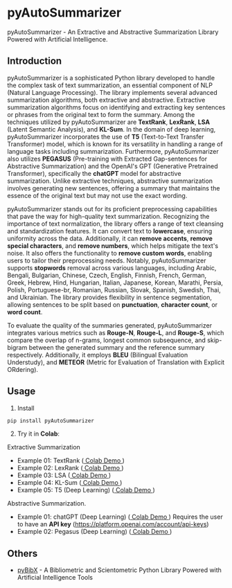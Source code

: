 # pyAutoSummarizer

pyAutoSummarizer - An Extractive and Abstractive Summarization Library Powered with Artificial Intelligence. 

## Introduction

pyAutoSummarizer is a sophisticated Python library developed to handle the complex task of text summarization, an essential component of NLP (Natural Language Processing). The library implements several advanced summarization algorithms, both extractive and abstractive. Extractive summarization algorithms focus on identifying and extracting key sentences or phrases from the original text to form the summary. Among the techniques utilized by pyAutoSummarizer are **TextRank**, **LexRank**, **LSA** (Latent Semantic Analysis), and **KL-Sum**. In the domain of deep learning, pyAutoSummarizer incorporates the use of **T5** (Text-to-Text Transfer Transformer) model, which is known for its versatility in handling a range of language tasks including summarization. Furthermore, pyAutoSummarizer also utilizes **PEGASUS** (Pre-training with Extracted Gap-sentences for Abstractive Summarization) and the OpenAI's GPT (Generative Pretrained Transformer), specifically the **chatGPT** model for abstractive summarization. Unlike extractive techniques, abstractive summarization involves generating new sentences, offering a summary that maintains the essence of the original text but may not use the exact wording.

pyAutoSummarizer stands out for its proficient preprocessing capabilities that pave the way for high-quality text summarization. Recognizing the importance of text normalization, the library offers a range of text cleansing and standardization features. It can convert text to **lowercase**, ensuring uniformity across the data. Additionally, it can **remove accents**, **remove special characters**, and **remove numbers**, which helps mitigate the text's noise. It also offers the functionality to **remove custom words**, enabling users to tailor their preprocessing needs. Notably, pyAutoSummarizer supports **stopwords** removal across various languages, including Arabic, Bengali, Bulgarian, Chinese, Czech, English, Finnish, French, German, Greek, Hebrew, Hind, Hungarian, Italian, Japanese, Korean, Marathi, Persia, Polish, Portuguese-br, Romanian, Russian, Slovak, Spanish, Swedish, Thai, and Ukrainian. The library provides flexibility in sentence segmentation, allowing sentences to be split based on **punctuation**, **character count**, or **word count**. 

To evaluate the quality of the summaries generated, pyAutoSummarizer integrates various metrics such as **Rouge-N**, **Rouge-L**, and **Rouge-S**, which compare the overlap of n-grams, longest common subsequence, and skip-bigram between the generated summary and the reference summary respectively. Additionally, it employs **BLEU** (Bilingual Evaluation Understudy), and **METEOR** (Metric for Evaluation of Translation with Explicit ORdering).

## Usage

1. Install
```bash
pip install pyAutoSummarizer
```

2. Try it in **Colab**:

Extractive Summarization
- Example 01: TextRank           ([ Colab Demo ](https://colab.research.google.com/drive/1m7mF4R7s6hakuVhrwymrgqNNJpTySUM4?usp=sharing#scrollTo=npuyBY596tJ5))
- Example 02: LexRank            ([ Colab Demo ](https://colab.research.google.com/drive/1gT9fV7hAE4mvwAHbfzolF6TN3TjGgJOF?usp=sharing#scrollTo=npuyBY596tJ5))
- Example 03: LSA                ([ Colab Demo ](https://colab.research.google.com/drive/19fUslzp43_Owib9YDCb0Xfe9XZm1OKmB?usp=sharing#scrollTo=npuyBY596tJ5))
- Example 04: KL-Sum             ([ Colab Demo ](https://colab.research.google.com/drive/19zHjE0nR1GcAWi4NQmaJh1gjpqm4sqjP?usp=sharing#scrollTo=npuyBY596tJ5))
- Example 05: T5 (Deep Learning) ([ Colab Demo ](https://colab.research.google.com/drive/1tyWu-19xA9QMrwl_kPcGJH0ZSS3r_rDZ?usp=sharing#scrollTo=npuyBY596tJ5))

Abstractive Summarization. 
- Example 01: chatGPT (Deep Learning) ([ Colab Demo ](https://colab.research.google.com/drive/1ipl6ZnyumJeuxsYelcmZEdsXDMIuM5WG?usp=sharing#scrollTo=npuyBY596tJ5)) Requires the user to have an **API key** (https://platform.openai.com/account/api-keys)
- Example 02: Pegasus (Deep Learning) ([ Colab Demo ](https://colab.research.google.com/drive/1RWIEm9WoZBPYA_p4A1LqKnFPaXhNsQcM?usp=sharing))

## Others

- [pyBibX](https://github.com/Valdecy/pyBibX) - A Bibliometric and Scientometric Python Library Powered with Artificial Intelligence Tools